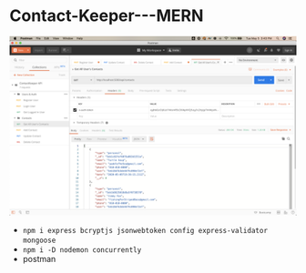 # Contact-Keeper---MERN

![Preview](public/img/postman.png)

- `npm i express bcryptjs jsonwebtoken config express-validator mongoose`
- `npm i -D nodemon concurrently`
- postman 